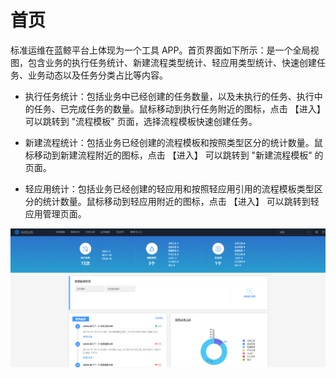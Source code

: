 # 首页 

标准运维在蓝鲸平台上体现为一个工具 APP。首页界面如下所示：是一个全局视图，包含业务的执行任务统计、新建流程类型统计、轻应用类型统计、快速创建任务、业务动态以及任务分类占比等内容。

- 执行任务统计：包括业务中已经创建的任务数量，以及未执行的任务、执行中的任务、已完成任务的数量。鼠标移动到执行任务附近的图标，点击 【进入】 可以跳转到 "流程模板" 页面，选择流程模板快速创建任务。

- 新建流程统计：包括业务已经创建的流程模板和按照类型区分的统计数量。鼠标移动到新建流程附近的图标，点击 【进入】 可以跳转到 "新建流程模板" 的页面。

- 轻应用统计：包括业务已经创建的轻应用和按照轻应用引用的流程模板类型区分的统计数量。鼠标移动到轻应用附近的图标，点击 【进入】 可以跳转到轻应用管理页面。

![](../assets/标准运维首页.png)
